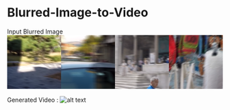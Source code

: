 # Blurred-Image-to-Video

Input Blurred Image
  ![alt text](https://github.com/anshulbshah/Blurred-Image-to-Video/blob/master/bl.png) 
  
Generated Video : 
  ![alt text](https://github.com/anshulbshah/Blurred-Image-to-Video/blob/master/out.gif) 
